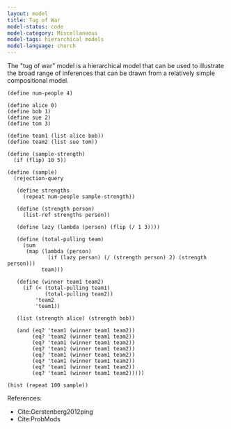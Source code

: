 ```yaml
---
layout: model
title: Tug of War
model-status: code
model-category: Miscellaneous
model-tags: hierarchical models
model-language: church
---
```


The "tug of war" model is a hierarchical model that can be used to illustrate the broad range of inferences that can be drawn from a relatively simple compositional model.

    (define num-people 4)
    
    (define alice 0)
    (define bob 1)
    (define sue 2)
    (define tom 3)
    
    (define team1 (list alice bob))
    (define team2 (list sue tom))
    
    (define (sample-strength)
      (if (flip) 10 5))
    
    (define (sample)
      (rejection-query
       
       (define strengths
         (repeat num-people sample-strength))
       
       (define (strength person)
         (list-ref strengths person))
       
       (define lazy (lambda (person) (flip (/ 1 3))))
       
       (define (total-pulling team)
         (sum
          (map (lambda (person)
                 (if (lazy person) (/ (strength person) 2) (strength person)))
               team)))
       
       (define (winner team1 team2)
         (if (< (total-pulling team1)
                (total-pulling team2))
             'team2
             'team1))
       
       (list (strength alice) (strength bob))
       
       (and (eq? 'team1 (winner team1 team2))
            (eq? 'team2 (winner team1 team2))
            (eq? 'team1 (winner team1 team2))
            (eq? 'team1 (winner team1 team2))
            (eq? 'team1 (winner team1 team2))
            (eq? 'team1 (winner team1 team2))
            (eq? 'team1 (winner team1 team2))
            (eq? 'team1 (winner team1 team2)))))
    
    (hist (repeat 100 sample))

References:

- Cite:Gerstenberg2012ping
- Cite:ProbMods
